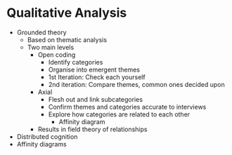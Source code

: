# Qualitative Analysis

* Grounded theory
  * Based on thematic analysis
  * Two main levels
    * Open coding
      * Identify categories
      * Organise into emergent themes
      * 1st Iteration: Check each yourself
      * 2nd iteration: Compare themes, common ones decided upon
    * Axial
      * Flesh out and link subcategories
      * Confirm themes and categories accurate to interviews
      * Explore how categories are related to each other
        * Affinity diagram
    * Results in field theory of relationships
* Distributed cognition
* Affinity diagrams